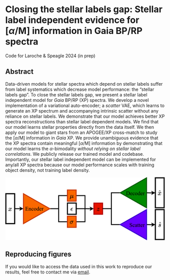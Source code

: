 # Closing the stellar labels gap: Stellar label independent evidence for [$`\alpha`$/M] information in Gaia BP/RP spectra
Code for Laroche &amp; Speagle 2024 (in prep)

## Abstract

Data-driven models for stellar spectra which depend on stellar labels suffer from label systematics which decrease model performance: the “stellar labels gap”. To close the stellar labels gap, we present a stellar label independent model for *Gaia* BP/RP (XP) spectra. We develop a novel implementation of a variational auto-encoder; a *scatter* VAE, which learns to generate an XP spectrum and accompanying intrinsic scatter without any reliance on stellar labels. We demonstrate that our model achieves better XP spectra reconstructions than stellar label dependent models. We find that our model learns stellar properties directly from the data itself. We then apply our model to giant stars from an APOGEE/XP cross-match to study the [$`\alpha`$/M] information in *Gaia* XP. We provide unambiguous evidence that the XP spectra contain meaningful [$`\alpha`$/M] information by demonstrating that our model learns the $`\alpha`$-bimodality *without relying on stellar label correlations*. We publicly release our trained model and codebase. Importantly, our stellar label independent model can be implemented for any/all XP spectra because our model performance scales with training object density, not training label density.

![model arch](https://github.com/AlexLaroche7/xp_vae/blob/main/figures/svae_arch.png)

## Reproducing figures
If you would like to access the data used in this work to reproduce our results, feel free to contact me via [email](mailto:alex.laroche@mail.utoronto.ca).

